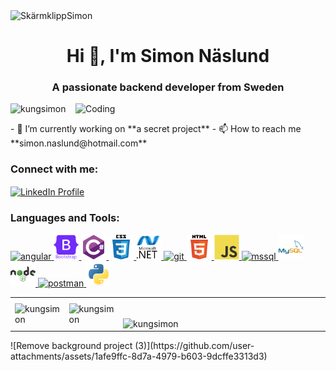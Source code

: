 <img src="https://github.com/user-attachments/assets/899d856e-9e5c-4892-bc8b-bd66f6b4c84d" alt="SkärmklippSimon" algin="center" />
<h1 align="center">Hi 👋, I'm Simon Näslund</h1>
<h3 align="center">A passionate backend developer from Sweden</h3>
<img align="right" alt="Coding" width="400" src="https://media.tenor.com/GfSX-u7VGM4AAAAM/coding.gif">
<p align="left"> <img src="https://komarev.com/ghpvc/?username=kungsimon&label=Profile%20views&color=0e75b6&style=flat" alt="kungsimon" /> </p>
- 🔭 I’m currently working on **a secret project**
- 📫 How to reach me **simon.naslund@hotmail.com**
<h3 align="left">Connect with me:</h3>
<p align="left">
<a href="https://www.linkedin.com/in/simon-n%C3%A4slund-3857a128a/" target="blank"><img align="center" src="https://raw.githubusercontent.com/rahuldkjain/github-profile-readme-generator/master/src/images/icons/Social/linked-in-alt.svg" alt="LinkedIn Profile" height="30" width="40" /></a>
</p>
<h3 align="left">Languages and Tools:</h3>
<p align="left">
  <a href="https://angular.io" target="_blank" rel="noreferrer"> <img src="https://angular.io/assets/images/logos/angular/angular.svg" alt="angular" width="40" height="40"/> </a>
  <a href="https://getbootstrap.com" target="_blank" rel="noreferrer"> <img src="https://raw.githubusercontent.com/devicons/devicon/master/icons/bootstrap/bootstrap-plain-wordmark.svg" alt="bootstrap" width="40" height="40"/> </a>
  <a href="https://www.w3schools.com/cs/" target="_blank" rel="noreferrer"> <img src="https://raw.githubusercontent.com/devicons/devicon/master/icons/csharp/csharp-original.svg" alt="csharp" width="40" height="40"/> </a>
  <a href="https://www.w3schools.com/css/" target="_blank" rel="noreferrer"> <img src="https://raw.githubusercontent.com/devicons/devicon/master/icons/css3/css3-original-wordmark.svg" alt="css3" width="40" height="40"/> </a>
  <a href="https://dotnet.microsoft.com/" target="_blank" rel="noreferrer"> <img src="https://raw.githubusercontent.com/devicons/devicon/master/icons/dot-net/dot-net-original-wordmark.svg" alt="dotnet" width="40" height="40"/> </a>
  <a href="https://git-scm.com/" target="_blank" rel="noreferrer"> <img src="https://www.vectorlogo.zone/logos/git-scm/git-scm-icon.svg" alt="git" width="40" height="40"/> </a>
  <a href="https://www.w3.org/html/" target="_blank" rel="noreferrer"> <img src="https://raw.githubusercontent.com/devicons/devicon/master/icons/html5/html5-original-wordmark.svg" alt="html5" width="40" height="40"/> </a>
  <a href="https://developer.mozilla.org/en-US/docs/Web/JavaScript" target="_blank" rel="noreferrer"> <img src="https://raw.githubusercontent.com/devicons/devicon/master/icons/javascript/javascript-original.svg" alt="javascript" width="40" height="40"/> </a>
  <a href="https://www.microsoft.com/en-us/sql-server" target="_blank" rel="noreferrer"> <img src="https://www.svgrepo.com/show/303229/microsoft-sql-server-logo.svg" alt="mssql" width="40" height="40"/> </a>
  <a href="https://www.mysql.com/" target="_blank" rel="noreferrer"> <img src="https://raw.githubusercontent.com/devicons/devicon/master/icons/mysql/mysql-original-wordmark.svg" alt="mysql" width="40" height="40"/> </a>
  <a href="https://nodejs.org" target="_blank" rel="noreferrer"> <img src="https://raw.githubusercontent.com/devicons/devicon/master/icons/nodejs/nodejs-original-wordmark.svg" alt="nodejs" width="40" height="40"/> </a>
  <a href="https://postman.com" target="_blank" rel="noreferrer"> <img src="https://www.vectorlogo.zone/logos/getpostman/getpostman-icon.svg" alt="postman" width="40" height="40"/> </a>
  <a href="https://www.python.org" target="_blank" rel="noreferrer"> <img src="https://raw.githubusercontent.com/devicons/devicon/master/icons/python/python-original.svg" alt="python" width="40" height="40"/> </a>
</p>
<table>
  <tr>
    <!-- GitHub stats on the left -->
    <td>
      <img src="https://github-readme-stats.vercel.app/api/top-langs?username=kungsimon&show_icons=true&locale=en&layout=compact" alt="kungsimon" width="400"/>
    </td>
    <!-- Streak stats on the right -->
    <td>
      <img src="https://github-readme-streak-stats.herokuapp.com/?user=kungsimon" alt="kungsimon" width="400"/>
    </td> 
    <td> 
      <p>&nbsp;<img align="right" src="https://github-readme-stats.vercel.app/api?username=kungsimon&show_icons=true&locale=en" alt="kungsimon" width="400" /></p>
    </td>
  </tr>
</table>
![Remove background project (3)](https://github.com/user-attachments/assets/1afe9ffc-8d7a-4979-b603-9dcffe3313d3)
